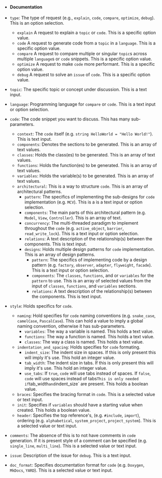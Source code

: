 - #### Documentation

- `type`: The type of request (e.g., `explain`, `code`, `compare`, `optimize`, `debug`). This is an option selection.
	- `explain` A request to explain a `topic` or `code`. This is a specific option value.
	- `code` A request to generate code from a `topic` in a `language`.  This is a specific option value.
	- `compare` A request to compare multiple or singular `topic`s across multiple `language`s  or `code` snippets.  This is a specific option value.
	- `optimize` A request to make `code` more performant.  This is a specific option value.
	- `debug` A request to solve an `issue` of `code`.  This is a specific option value.
- `topic`: The specific topic or concept under discussion. This is a text input.
- `language`: Programming language for `compare` or `code`. This is a text input or option selection.
- `code`: The code snippet you want to discuss. This has many sub-parameters.
	- `context`: The `code` itself (e.g. `string HelloWorld = "Hello World!"`). This is text input.
	- `components`: Denotes the sections to be generated. This is an array of text values.
 	- `classes`: Holds the class(es) to be generated. This is an array  of text values.
	- `functions`: Holds the function(es) to be generated. This is an array  of text values.
	- `variables`: Holds the variable(s) to be generated. This is an array  of text values.
	- `architectural`: This is a way to structure `code`. This is an array of architectural patterns.
		- `pattern`: The specifics of implementing the sub-designs for `code` implementation (e.g. `MCV`). This is a is a text input or option selection.
		- `components`:  The main parts of this architectural pattern (e.g. `Model`, `View`, `Controller`). This is an array of text.
		- `concurrency`: The multi-threaded paradigm to implement throughout the `code` (e.g. `active_object`, `barrier`, `read_write_lock`). This is a text input or option selection.
		- `relations`: A text description of the relationship(s) between the components. This is text input.
		- `designs`: Holds multiple design patterns for `code` implementation. This is an array of design patterns.
			- `pattern`: The specifics of implementing code by a design pattern (e.g. `factory`, `observer`, `adapter`, `flyweight`, `facade`). This is a text input or option selection.
			- `components`: The `classes`, `functions`, and or `variables` for the `pattern` to use. This is an array of selected values from the input of `classes`, `functions`, and `variables` sections.
			- `relations`: A text description of the relationship(s) between the components. This is text input.
- `style`: Holds specifics for `code`.
	- `naming`: Hold specifies for `code` naming conventions (e.g. `snake_case`, `camelCase`, `PascalCase`). This can hold a value to imply a global naming convention, otherwise it has sub-parameters.
		- `variables`: The way a variable is named. This holds a text value.
		- `functions`: The way a function is named. This holds a text value.
		- `classes`: The way a class is named. This holds a text value.
	- `indentation_and_spacing`: Holds specifies for `code` formating.
		- `indent_size`: The indent size in spaces. If this is only present this will imply it's use. This hold an integer value.
		- `tab_width`: The indent size in tabs. If this is only present this will imply it's use. This hold an integer value.
		- `use_tabs`: If `true`, `code` will use tabs instead of spaces. If `false`, `code` will use spaces instead of tabs` This is only needed if `tab_width` and `indent_size` are present. This holds a boolean value.
	- `braces`:  Specifies the bracing format in `code`. This is a selected value or text input.
	- `init`: Specifies if `variables` should have a starting value when created. This holds a boolean value.
	- `header`: Specifies the top reference's, (e.g. `#include`, `import`), ordering (e.g. `alphabetical`, `system_project`, `project_system`). This is a selected value or text input.
- `comments`: The absence of this is to not have comments in `code` generation. If it is present style of a comment can be specified (e.g. `single_line`, `multi_line`). This is a selected value or text input.
- `issue`: Description of the issue for `debug`. This is a text input.
- `doc_format`: Specifies documentation format for `code` (e.g. `Doxygen`, `MkDocs`, `YARD`). This is a selected value or text input.
